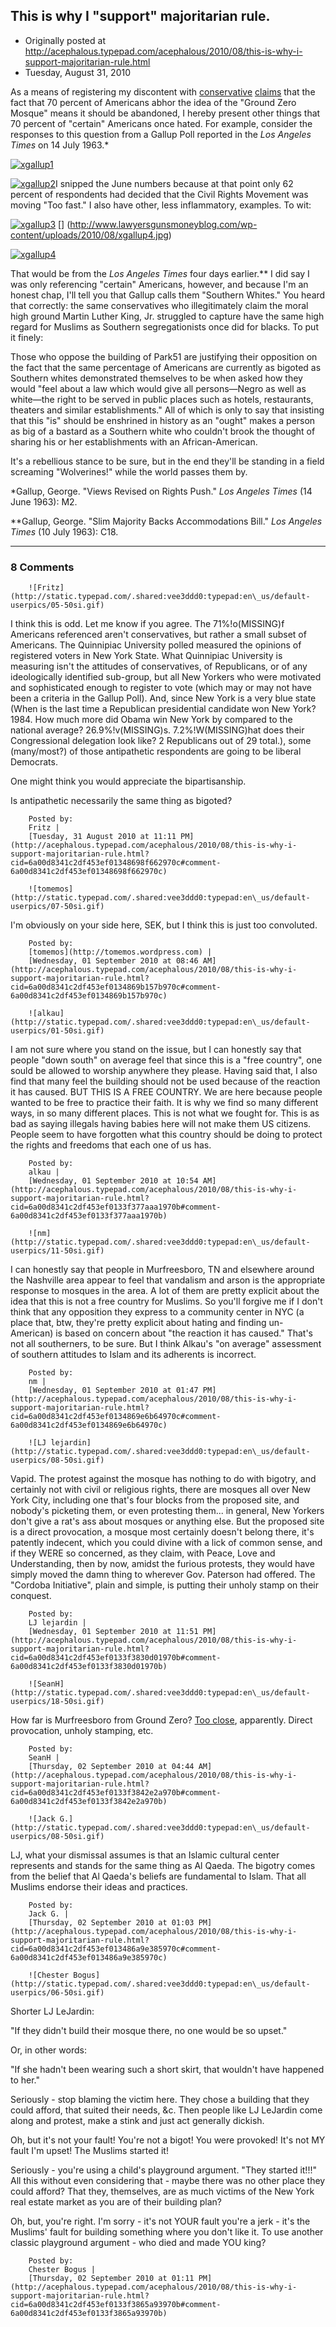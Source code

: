 ## This is why I "support" majoritarian rule.

 * Originally posted at http://acephalous.typepad.com/acephalous/2010/08/this-is-why-i-support-majoritarian-rule.html
 * Tuesday, August 31, 2010



As a means of registering my discontent with [conservative](http://ace.mu.nu/archives/305216.php) [claims](http://proteinwisdom.com/?p=20740) that the fact that 70 percent of Americans abhor the idea of the "Ground Zero Mosque" means it should be abandoned, I hereby present other things that 70 percent of "certain" Americans once hated.  For example, consider the responses to this question from a Gallup Poll reported in the _Los Angeles Times_ on 14 July 1963.\*

[![xgallup1](http://www.lawyersgunsmoneyblog.com/wp-content/uploads/2010/08/xgallup1.jpg "xgallup1")](http://www.lawyersgunsmoneyblog.com/wp-content/uploads/2010/08/xgallup1.jpg)[](http://www.lawyersgunsmoneyblog.com/wp-content/uploads/2010/08/xgallup2.jpg)

[![xgallup2](http://www.lawyersgunsmoneyblog.com/wp-content/uploads/2010/08/xgallup2.jpg "xgallup2")](http://www.lawyersgunsmoneyblog.com/wp-content/uploads/2010/08/xgallup2.jpg)I snipped the June numbers because at that point only 62 percent of respondents had decided that the Civil Rights Movement was moving "Too fast."  I also have other, less inflammatory, examples.  To wit:

[![xgallup3](http://www.lawyersgunsmoneyblog.com/wp-content/uploads/2010/08/xgallup3.jpg "xgallup3")](http://www.lawyersgunsmoneyblog.com/wp-content/uploads/2010/08/xgallup3.jpg) [] (http://www.lawyersgunsmoneyblog.com/wp-content/uploads/2010/08/xgallup4.jpg)[](http://www.lawyersgunsmoneyblog.com/wp-content/uploads/2010/08/xgallup4.jpg)

[![xgallup4](http://www.lawyersgunsmoneyblog.com/wp-content/uploads/2010/08/xgallup4.jpg "xgallup4")](http://www.lawyersgunsmoneyblog.com/wp-content/uploads/2010/08/xgallup4.jpg)

That would be from the _Los Angeles Times_ four days earlier.\*\*  I did say I was only referencing "certain" Americans, however, and because I'm an honest chap, I'll tell you that Gallup calls them "Southern Whites."  You heard that correctly: the same conservatives who illegitimately claim the moral high ground Martin Luther King, Jr. struggled to capture have the same high regard for Muslims as Southern segregationists once did for blacks.  To put it finely:

Those who oppose the building of Park51 are justifying their opposition on the fact that the same percentage of Americans are currently as bigoted as Southern whites demonstrated themselves to be when asked how they would "feel about a law which would give all persons—Negro as well as white—the right to be served in public places such as hotels, restaurants, theaters and similar establishments."  All of which is only to say that insisting that this "is" should be enshrined in history as an "ought" makes a person as big of a bastard as a Southern white who couldn't brook the thought of sharing his or her establishments with an African-American.

It's a rebellious stance to be sure, but in the end they'll be standing in a field screaming "Wolverines!" while the world passes them by.

\*Gallup, George. "Views Revised on Rights Push." _Los Angeles Times_ (14 June 1963): M2.

\*\*Gallup, George. "Slim Majority Backs Accommodations Bill." _Los Angeles Times_ (10 July 1963): C18.

		

* * *

### 8 Comments 

		

                
[]()

	

		![Fritz](http://static.typepad.com/.shared:vee3ddd0:typepad:en\_us/default-userpics/05-50si.gif)
	

	

		

I think this is odd.  Let me know if you agree.  The 71%!o(MISSING)f Americans referenced aren't conservatives, but rather a small subset of Americans.  The Quinnipiac University polled measured the opinions of registered voters in New York State.  What Quinnipiac University is measuring isn't the attitudes of conservatives, of Republicans, or of any ideologically identified sub-group, but all New Yorkers who were motivated and sophisticated enough to register to vote (which may or may not have been a criteria in the Gallup Poll).  And, since New York is a very blue state (When is the last time a Republican presidential candidate won New York? 1984.  How much more did Obama win New York by compared to the national average? 26.9%!v(MISSING)s. 7.2%!W(MISSING)hat does their Congressional delegation look like?  2 Republicans out of 29 total.), some (many/most?) of those antipathetic respondents are going to be liberal Democrats.  

One might think you would appreciate the bipartisanship.

Is antipathetic necessarily the same thing as bigoted?

	

		Posted by:
		Fritz |
		[Tuesday, 31 August 2010 at 11:11 PM](http://acephalous.typepad.com/acephalous/2010/08/this-is-why-i-support-majoritarian-rule.html?cid=6a00d8341c2df453ef01348698f662970c#comment-6a00d8341c2df453ef01348698f662970c)

[]()

	

		![tomemos](http://static.typepad.com/.shared:vee3ddd0:typepad:en\_us/default-userpics/07-50si.gif)
	

	

		

I'm obviously on your side here, SEK, but I think this is just too convoluted.

	

		Posted by:
		[tomemos](http://tomemos.wordpress.com) |
		[Wednesday, 01 September 2010 at 08:46 AM](http://acephalous.typepad.com/acephalous/2010/08/this-is-why-i-support-majoritarian-rule.html?cid=6a00d8341c2df453ef0134869b157b970c#comment-6a00d8341c2df453ef0134869b157b970c)

[]()

	

		![alkau](http://static.typepad.com/.shared:vee3ddd0:typepad:en\_us/default-userpics/01-50si.gif)
	

	

		

I am not sure where you stand on the issue, but I can honestly say that people "down south" on average feel that since this is a "free country", one sould be allowed to worship anywhere they please.  Having said that, I also find that many feel the building should not be used because of the reaction it has caused.  BUT THIS IS A FREE COUNTRY.  We are here because people wanted to be free to practice their faith.  It is why we find so many different ways, in so many different places. This is not what we fought for.  This is as bad as saying illegals having babies here will not make them US citizens. People seem to have forgotten what this country should be doing to protect the rights and freedoms that each one of us has.

	

		Posted by:
		alkau |
		[Wednesday, 01 September 2010 at 10:54 AM](http://acephalous.typepad.com/acephalous/2010/08/this-is-why-i-support-majoritarian-rule.html?cid=6a00d8341c2df453ef0133f377aaa1970b#comment-6a00d8341c2df453ef0133f377aaa1970b)

[]()

	

		![nm](http://static.typepad.com/.shared:vee3ddd0:typepad:en\_us/default-userpics/11-50si.gif)
	

	

		

I can honestly say that people in Murfreesboro, TN and elsewhere around the Nashville area appear to feel that vandalism and arson is the appropriate response to mosques in the area. A lot of them are pretty explicit about the idea that this is not a free country for Muslims. So you'll forgive me if I don't think that any opposition they express to a community center in NYC (a place that, btw, they're pretty explicit about hating and finding un-American) is based on concern about "the reaction it has caused." That's not all southerners, to be sure. But I think Alkau's "on average" assessment of southern attitudes to Islam and its adherents is incorrect.

	

		Posted by:
		nm |
		[Wednesday, 01 September 2010 at 01:47 PM](http://acephalous.typepad.com/acephalous/2010/08/this-is-why-i-support-majoritarian-rule.html?cid=6a00d8341c2df453ef0134869e6b64970c#comment-6a00d8341c2df453ef0134869e6b64970c)

[]()

	

		![LJ lejardin](http://static.typepad.com/.shared:vee3ddd0:typepad:en\_us/default-userpics/08-50si.gif)
	

	

		

Vapid.  The protest against the mosque has nothing to do with bigotry, and certainly not with civil or religious rights, there are mosques all over New York City, including one that's four blocks from the proposed site, and nobody's picketing them, or even protesting them... in general, New Yorkers don't give a rat's ass about mosques or anything else.  But the proposed site is a direct provocation, a mosque most certainly doesn't belong there, it's patently indecent, which you could divine with a lick of common sense, and if they WERE so concerned, as they claim, with Peace, Love and Understanding, then by now, amidst the furious protests, they would have simply moved the damn thing to wherever Gov. Paterson had offered.  The "Cordoba Initiative", plain and simple, is putting their unholy stamp on their conquest.

	

		Posted by:
		LJ lejardin |
		[Wednesday, 01 September 2010 at 11:51 PM](http://acephalous.typepad.com/acephalous/2010/08/this-is-why-i-support-majoritarian-rule.html?cid=6a00d8341c2df453ef0133f3830d01970b#comment-6a00d8341c2df453ef0133f3830d01970b)

[]()

	

		![SeanH](http://static.typepad.com/.shared:vee3ddd0:typepad:en\_us/default-userpics/18-50si.gif)
	

	

		

How far is Murfreesboro from Ground Zero? [Too close](http://www.cbsnews.com/stories/2010/08/28/national/main6814690.shtml), apparently. Direct provocation, unholy stamping, etc.

	

		Posted by:
		SeanH |
		[Thursday, 02 September 2010 at 04:44 AM](http://acephalous.typepad.com/acephalous/2010/08/this-is-why-i-support-majoritarian-rule.html?cid=6a00d8341c2df453ef0133f3842e2a970b#comment-6a00d8341c2df453ef0133f3842e2a970b)

[]()

	

		![Jack G.](http://static.typepad.com/.shared:vee3ddd0:typepad:en\_us/default-userpics/08-50si.gif)
	

	

		

LJ, what your dismissal assumes is that an Islamic cultural center represents and stands for the same thing as Al Qaeda. The bigotry comes from the belief that Al Qaeda's beliefs are fundamental to Islam. That all Muslims endorse their ideas and practices. 

	

		Posted by:
		Jack G. |
		[Thursday, 02 September 2010 at 01:03 PM](http://acephalous.typepad.com/acephalous/2010/08/this-is-why-i-support-majoritarian-rule.html?cid=6a00d8341c2df453ef013486a9e385970c#comment-6a00d8341c2df453ef013486a9e385970c)

[]()

	

		![Chester Bogus](http://static.typepad.com/.shared:vee3ddd0:typepad:en\_us/default-userpics/06-50si.gif)
	

	

		

Shorter LJ LeJardin:

"If they didn't build their mosque there, no one would be so upset."  

Or, in other words:  

"If she hadn't been wearing such a short skirt, that wouldn't have happened to her."

Seriously - stop blaming the victim here. They chose a building that they could afford, that suited their needs, &c. Then people like LJ LeJardin come along and protest, make a stink and just act generally dickish.

Oh, but it's not your fault! You're not a bigot! You were provoked! It's not MY fault I'm upset! The Muslims started it! 

Seriously - you're using a child's playground argument. "They started it!!!" All this without even considering that - maybe there was no other place they could afford? That they, themselves, are as much victims of the New York real estate market as you are of their building plan? 

Oh, but, you're right. I'm sorry - it's not YOUR fault you're a jerk - it's the Muslims' fault for building something where you don't like it. To use another classic playground argument - who died and made YOU king?

	

		Posted by:
		Chester Bogus |
		[Thursday, 02 September 2010 at 01:11 PM](http://acephalous.typepad.com/acephalous/2010/08/this-is-why-i-support-majoritarian-rule.html?cid=6a00d8341c2df453ef0133f3865a93970b#comment-6a00d8341c2df453ef0133f3865a93970b)

		

        
